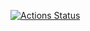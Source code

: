 [![Actions Status](https://github.com/TuyizeeAnastase/e-commerce-backend/workflows/Build%20and%20Test/badge.svg)](https://github.com/TuyizeeAnastase/e-commerce-backend/actions)
